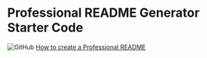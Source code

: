 # Professional README Generator Starter Code
![GitHub](https://img.shields.io/github/license/wolfjfly/challenge-9-bw?style=plastic)
[How to create a Professional README](https://coding-boot-camp.github.io/full-stack/github/professional-readme-guide)
